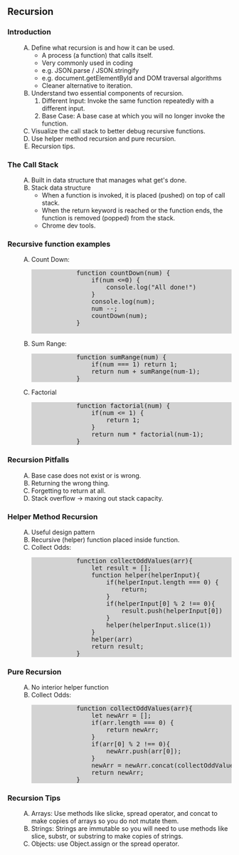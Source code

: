 <h2>Recursion</h2>
<style>
.indent {
    margin-left: 30px;
}
.upperAlpha {
    list-style-type: upper-alpha;
}
.lowerAlpha {
    list-style-type: lower-alpha;
}
.lightGrayBackground {
    background-color: lightgray;
}
</style>

<h3>Introduction</h3>
<div class="indent">
<ol class="upperAlpha">
<li>Define what recursion is and how it can be used.
    <ul>
    <li>A process (a function) that calls itself.</li>
    <li>Very commonly used in coding</li>
    <li>e.g. JSON.parse / JSON.stringify</li>
    <li>e.g. document.getElementById and DOM traversal algorithms</li>
    <li>Cleaner alternative to iteration.</li>
    </ul>
</li>
<li>Understand two essential components of recursion.
    <ol>
    <li>Different Input: Invoke the same function repeatedly with a different input.</li>
    <li>Base Case: A base case at which you will no longer invoke the function.</li>
    </ol>
</li>
<li>Visualize the call stack to better debug recursive functions.</li>
<li>Use helper method recursion and pure recursion.</li>
<li>Recursion tips.</li>
</ol>
</div>
<h3>The Call Stack</h3>
<div class="indent">
<ol class="upperAlpha">
<li>Built in data structure that manages what get's done.</li>
<li>Stack data structure
    <ul>
    <li>When a function is invoked, it is placed (pushed) on top of call stack.</li>
    <li>When the return keyword is reached or the function ends, the function is removed (popped) from the stack.</li>
    <li>Chrome dev tools.  </li>
    </ul>
</li>
</ol>

</div>
<h3>Recursive function examples</h3>
<div class="indent">
<ol class="upperAlpha">
<li>Count Down: 
<div>
<pre class="lightGrayBackground">
            function countDown(num) {
                if(num <=0) {
                    console.log("All done!")
                }
                console.log(num);
                num --;
                countDown(num);
            }

</pre>
</div>
</li>
<li>Sum Range: 
<pre class="lightGrayBackground">
            function sumRange(num) {
                if(num === 1) return 1;
                return num + sumRange(num-1);
            }
</pre>
</li>
<li>Factorial
<pre class="lightGrayBackground">
            function factorial(num) {
                if(num <= 1) {
                    return 1;
                }
                return num * factorial(num-1);
            }
</pre>
</li>
</ol>

</div>

<h3>Recursion Pitfalls</h3>
<div class="indent">
<ol class="upperAlpha">
<li>Base case does not exist or is wrong.</li>
<li>Returning the wrong thing.</li>
<li>Forgetting to return at all.</li>
<li>Stack overflow -> maxing out stack capacity.</li>
</ol>
</div>

<h3>Helper Method Recursion</h3>
<div class="indent">
<ol class="upperAlpha">
<li>Useful design pattern</li>
<li>Recursive (helper) function placed inside function.</li>
<li>Collect Odds: 
<pre class="lightGrayBackground">
            function collectOddValues(arr){
                let result = [];
                function helper(helperInput){
                    if(helperInput.length === 0) {
                        return;
                    }
                    if(helperInput[0] % 2 !== 0){
                        result.push(helperInput[0])
                    }
                    helper(helperInput.slice(1))
                }
                helper(arr)
                return result;
            }
</pre>
</li>
</ol>
</div>

<h3>Pure Recursion</h3>
<div class="indent">
<ol class="upperAlpha">
<li>No interior helper function</li>
<li>Collect Odds:
<pre class="lightGrayBackground">
            function collectOddValues(arr){
                let newArr = [];
                if(arr.length === 0) {
                    return newArr;
                }
                if(arr[0] % 2 !== 0){
                    newArr.push(arr[0]);
                }
                newArr = newArr.concat(collectOddValues(arr.slice(1)));
                return newArr;
            }
</pre>
</li>

</ol>
</div>

<h3>Recursion Tips</h3>
<div class="indent">
<ol class="upperAlpha">
<li>Arrays:  Use methods like slicke, spread operator, and concat to make copies of arrays so you do not mutate them.</li>
<li>Strings: Strings are immutable so you will need to use methods like slice, substr, or substring to make copies of strings.</li>
<li>Objects: use Object.assign or the spread operator.</li>
</ol>

</div>
